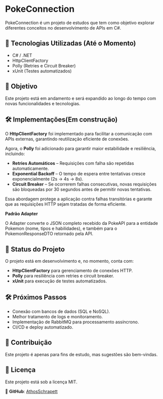 # PokeConnection

PokeConnection é um projeto de estudos que tem como objetivo explorar diferentes conceitos no desenvolvimento de APIs em C#.

## 🚀 Tecnologias Utilizadas (Até o Momento)
- C# / .NET
- HttpClientFactory
- Polly (Retries e Circuit Breaker)
- xUnit (Testes automatizados)

## 📌 Objetivo
Este projeto está em andamento e será expandido ao longo do tempo com novas funcionalidades e tecnologias.

## 🛠️ Implementações(Em construção)

O **HttpClientFactory** foi implementado para facilitar a comunicação com APIs externas, garantindo reutilização eficiente de conexões.  

Agora, o **Polly** foi adicionado para garantir maior estabilidade e resiliência, incluindo:
- **Retries Automáticos** – Requisições com falha são repetidas automaticamente.  
- **Exponential Backoff** – O tempo de espera entre tentativas cresce exponencialmente (2s → 4s → 8s).  
- **Circuit Breaker** – Se ocorrerem falhas consecutivas, novas requisições são bloqueadas por 30 segundos antes de permitir novas tentativas.

Essa abordagem protege a aplicação contra falhas transitórias e garante que as requisições HTTP sejam tratadas de forma eficiente.

**Padrão Adapter**

O Adapter converte o JSON completo recebido da PokeAPI para a entidade Pokemon (nome, tipos e habilidades), e também para o PokemonResponseDTO retornado pela API.

## 📄 Status do Projeto
O projeto está em desenvolvimento e, no momento, conta com:
- **HttpClientFactory** para gerenciamento de conexões HTTP.
- **Polly** para resiliência com retries e circuit breaker.
- **xUnit** para execução de testes automatizados.

## 🛠️ Próximos Passos
- Conexão com bancos de dados (SQL e NoSQL).
- Melhor tratamento de logs e monitoramento.  
- Implementação de RabbitMQ para processamento assíncrono. 
- CI/CD e deploy automatizado.  

## 🤝 Contribuição
Este projeto é apenas para fins de estudo, mas sugestões são bem-vindas.

## 📄 Licença
Este projeto está sob a licença MIT.

📌 **GitHub**: [AthosSchrapett](https://github.com/AthosSchrapett)
